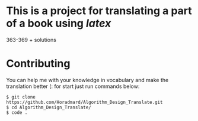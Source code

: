 # This is a project for translating a part of a book using $latex$

363-369 + solutions

# Contributing

You can help me with your knowledge in vocabulary and make the translation better (:
for start just run commands below:

```
$ git clone https://github.com/Horadmard/Algorithm_Design_Translate.git
$ cd Algorithm_Design_Translate/
$ code .
```
